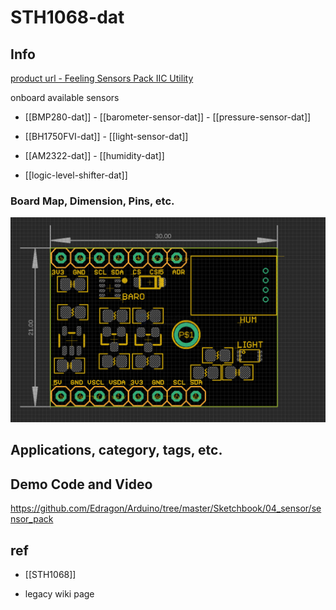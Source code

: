 
# STH1068-dat

## Info

[product url - Feeling Sensors Pack IIC Utility](https://www.electrodragon.com/product/feeling-sensors-pack-iic-interface/)

onboard available sensors 

- [[BMP280-dat]] - [[barometer-sensor-dat]] - [[pressure-sensor-dat]]

- [[BH1750FVI-dat]] - [[light-sensor-dat]]

- [[AM2322-dat]] - [[humidity-dat]]

- [[logic-level-shifter-dat]] 

### Board Map, Dimension, Pins, etc.

![](2025-04-01-15-31-39.png)


## Applications, category, tags, etc. 

## Demo Code and Video

https://github.com/Edragon/Arduino/tree/master/Sketchbook/04_sensor/sensor_pack


## ref 

- [[STH1068]] 

- legacy wiki page 
